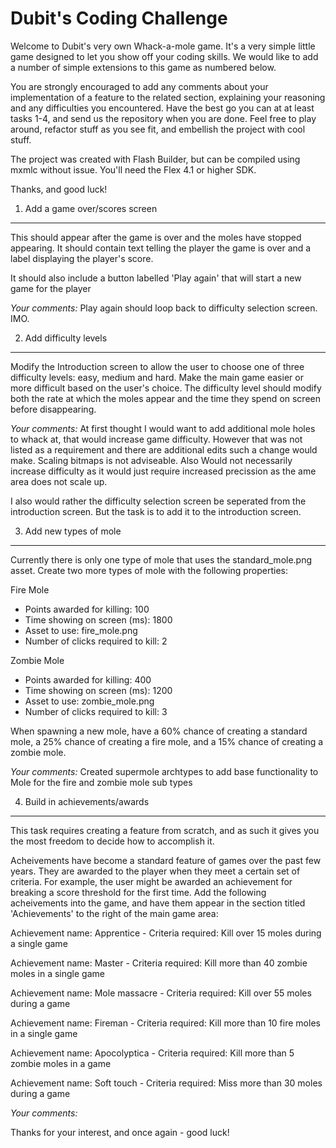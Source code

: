 Dubit's Coding Challenge
========================

Welcome to Dubit's very own Whack-a-mole game. It's a very simple little game designed to let you show off your coding skills. We would like to add a number of simple extensions to this game as numbered below.

You are strongly encouraged to add any comments about your implementation of a feature to the related section, explaining your reasoning and any difficulties you encountered. Have the best go you can at at least tasks 1-4, and send us the repository when you are done. Feel free to play around, refactor stuff as you see fit, and embellish the project with cool stuff.

The project was created with Flash Builder, but can be compiled using mxmlc without issue. You'll need the Flex 4.1 or higher SDK.

Thanks, and good luck!

1. Add a game over/scores screen
--------------------------------

This should appear after the game is over and the moles have stopped appearing. It should contain text telling the player the game is over and a label displaying the player's score.

It should also include a button labelled 'Play again' that will start a new game for the player



*Your comments:*
Play again should loop back to difficulty selection screen. IMO.




2. Add difficulty levels
------------------------

Modify the Introduction screen to allow the user to choose one of three difficulty levels: easy, medium and hard. Make the main game easier or more difficult based on the user's choice. The difficulty level should modify both the rate at which the moles appear and the time they spend on screen before disappearing.



*Your comments:*
At first thought I would want to add additional mole holes to whack at, that would increase game difficulty. However that was not listed as a requirement and there are additional edits such a change would make. Scaling bitmaps is not adviseable. Also Would not necessarily increase difficulty as it would just require increased precission as the ame area does not scale up.

I also would rather the difficulty selection screen be seperated from the introduction screen. But the task is to add it to the introduction screen.


3. Add new types of mole
------------------------

Currently there is only one type of mole that uses the standard_mole.png asset. Create two more types of mole with the following properties:

Fire Mole
* Points awarded for killing: 100
* Time showing on screen (ms): 1800
* Asset to use: fire_mole.png
* Number of clicks required to kill: 2

Zombie Mole
* Points awarded for killing: 400
* Time showing on screen (ms): 1200
* Asset to use: zombie_mole.png
* Number of clicks required to kill: 3

When spawning a new mole, have a 60% chance of creating a standard mole, a 25% chance of creating a fire mole, and a 15% chance of creating a zombie mole.



*Your comments:*
Created supermole archtypes to add base functionality to Mole for the fire and zombie mole sub types




4. Build in achievements/awards
-------------------------------

This task requires creating a feature from scratch, and as such it gives you the most freedom to decide how to accomplish it.

Acheivements have become a standard feature of games over the past few years. They are awarded to the player when they meet a certain set of criteria. For example, the user might be awarded an achievement for breaking a score threshold for the first time. Add the following acheivements into the game, and have them appear in the section titled 'Achievements' to the right of the main game area:


Achievement name: Apprentice - 
Criteria required: Kill over 15 moles during a single game

Achievement name: Master - 
Criteria required: Kill more than 40 zombie moles in a single game

Achievement name: Mole massacre - 
Criteria required: Kill over 55 moles during a game

Achievement name: Fireman - 
Criteria required: Kill more than 10 fire moles in a single game

Achievement name: Apocolyptica - 
Criteria required: Kill more than 5 zombie moles in a game

Achievement name: Soft touch - 
Criteria required: Miss more than 30 moles during a game



*Your comments:*





Thanks for your interest, and once again - good luck!